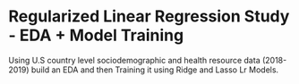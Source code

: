 # Regularized Linear Regression Study - EDA + Model Training

Using U.S country level sociodemographic and health resource data (2018-2019) build an EDA 
and then Training it using Ridge and Lasso Lr Models. 